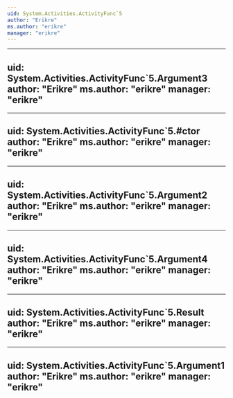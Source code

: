 ```yaml
---
uid: System.Activities.ActivityFunc`5
author: "Erikre"
ms.author: "erikre"
manager: "erikre"
---
```


---
uid: System.Activities.ActivityFunc`5.Argument3
author: "Erikre"
ms.author: "erikre"
manager: "erikre"
---

---
uid: System.Activities.ActivityFunc`5.#ctor
author: "Erikre"
ms.author: "erikre"
manager: "erikre"
---

---
uid: System.Activities.ActivityFunc`5.Argument2
author: "Erikre"
ms.author: "erikre"
manager: "erikre"
---

---
uid: System.Activities.ActivityFunc`5.Argument4
author: "Erikre"
ms.author: "erikre"
manager: "erikre"
---

---
uid: System.Activities.ActivityFunc`5.Result
author: "Erikre"
ms.author: "erikre"
manager: "erikre"
---

---
uid: System.Activities.ActivityFunc`5.Argument1
author: "Erikre"
ms.author: "erikre"
manager: "erikre"
---
